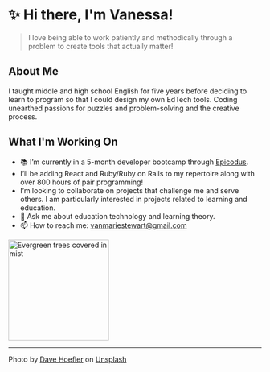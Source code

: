 

# :sparkles: Hi there, I'm Vanessa! 

> I love being able to work patiently and methodically through a problem to create tools that actually matter!

## About Me
I taught middle and high school English for five years before deciding to learn to program so that I could design my own EdTech tools. Coding unearthed passions for puzzles and problem-solving and the creative process. 

## What I'm Working On
- :books: I’m currently in a 5-month developer bootcamp through [Epicodus](https://www.epicodus.com/).
- I’ll be adding React and Ruby/Ruby on Rails to my repertoire along with over 800 hours of pair programming!
- I’m looking to collaborate on projects that challenge me and serve others. I am particularly interested in projects related to learning and education.
- :speech_balloon: Ask me about education technology and learning theory.
- :mailbox: How to reach me: vanmariestewart@gmail.com

<img src='https://images.unsplash.com/photo-1524260855046-f743b3cdad07?ixlib=rb-1.2.1&ixid=eyJhcHBfaWQiOjEyMDd9&auto=format&fit=crop&w=1101&q=80' alt='Evergreen trees covered in mist' style="height:200px; width: auto">
<hr>
<span>Photo by <a href="https://unsplash.com/@johnwestrock?utm_source=unsplash&amp;utm_medium=referral&amp;utm_content=creditCopyText">Dave Hoefler</a> on <a href="https://unsplash.com/s/photos/pacific-northwest?utm_source=unsplash&amp;utm_medium=referral&amp;utm_content=creditCopyText">Unsplash</a></span>
